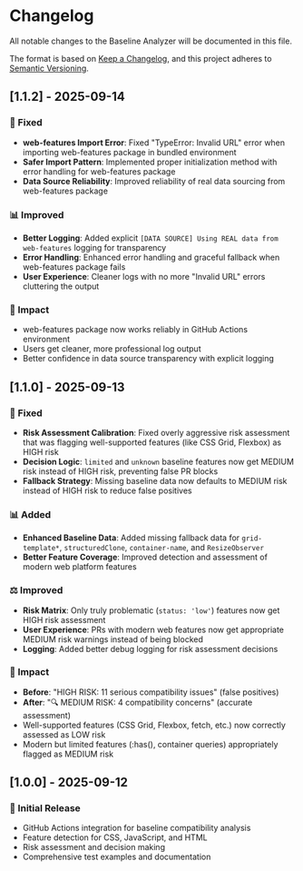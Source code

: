 # Changelog

All notable changes to the Baseline Analyzer will be documented in this file.

The format is based on [Keep a Changelog](https://keepachangelog.com/en/1.0.0/),
and this project adheres to [Semantic Versioning](https://semver.org/spec/v2.0.0.html).

## [1.1.2] - 2025-09-14

### 🔧 Fixed
- **web-features Import Error**: Fixed "TypeError: Invalid URL" error when importing web-features package in bundled environment
- **Safer Import Pattern**: Implemented proper initialization method with error handling for web-features package
- **Data Source Reliability**: Improved reliability of real data sourcing from web-features package

### 📊 Improved
- **Better Logging**: Added explicit `[DATA SOURCE] Using REAL data from web-features` logging for transparency
- **Error Handling**: Enhanced error handling and graceful fallback when web-features package fails
- **User Experience**: Cleaner logs with no more "Invalid URL" errors cluttering the output

### 🎯 Impact
- web-features package now works reliably in GitHub Actions environment
- Users get cleaner, more professional log output
- Better confidence in data source transparency with explicit logging

## [1.1.0] - 2025-09-13

### 🔧 Fixed
- **Risk Assessment Calibration**: Fixed overly aggressive risk assessment that was flagging well-supported features (like CSS Grid, Flexbox) as HIGH risk
- **Decision Logic**: `limited` and `unknown` baseline features now get MEDIUM risk instead of HIGH risk, preventing false PR blocks
- **Fallback Strategy**: Missing baseline data now defaults to MEDIUM risk instead of HIGH risk to reduce false positives

### 📊 Added
- **Enhanced Baseline Data**: Added missing fallback data for `grid-template*`, `structuredClone`, `container-name`, and `ResizeObserver`
- **Better Feature Coverage**: Improved detection and assessment of modern web platform features

### ⚖️ Improved
- **Risk Matrix**: Only truly problematic (`status: 'low'`) features now get HIGH risk assessment
- **User Experience**: PRs with modern web features now get appropriate MEDIUM risk warnings instead of being blocked
- **Logging**: Added better debug logging for risk assessment decisions

### 🎯 Impact
- **Before**: "HIGH RISK: 11 serious compatibility issues" (false positives)
- **After**: "🔍 MEDIUM RISK: 4 compatibility concerns" (accurate assessment)
- Well-supported features (CSS Grid, Flexbox, fetch, etc.) now correctly assessed as LOW risk
- Modern but limited features (:has(), container queries) appropriately flagged as MEDIUM risk

## [1.0.0] - 2025-09-12

### 🚀 Initial Release
- GitHub Actions integration for baseline compatibility analysis
- Feature detection for CSS, JavaScript, and HTML
- Risk assessment and decision making
- Comprehensive test examples and documentation
